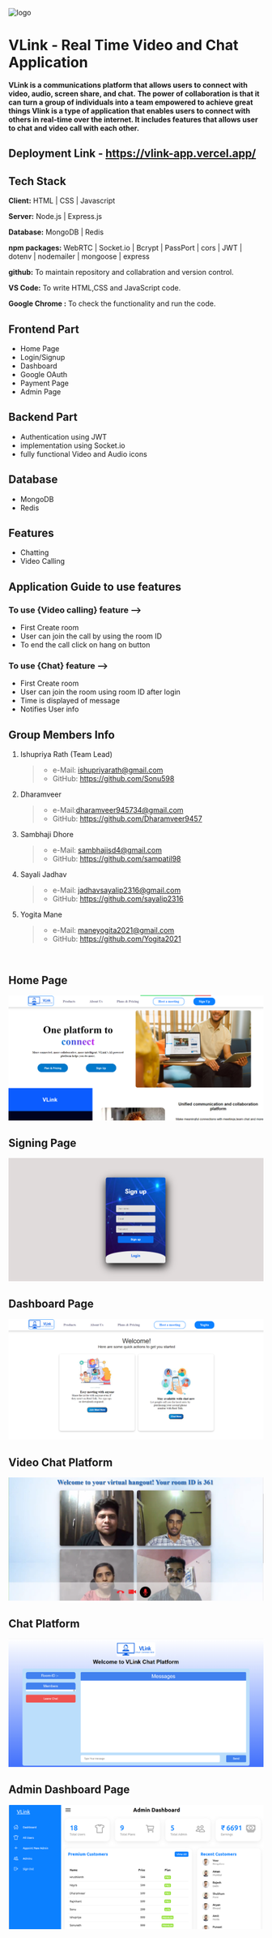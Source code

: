 ![logo](https://github.com/Dharamveer9457/VLink-VideoChattingApp/assets/115460337/23e012b3-038c-4e3a-b5be-68da1c5bedd5)

# VLink - Real Time Video and Chat Application

**VLink is a communications platform that allows users to connect with video, audio, screen share, and chat.**
**The power of collaboration is that it can turn a group of individuals into a team empowered to achieve great things
Vlink is a type of application that enables users to connect with others in real-time over the internet.
It includes features that allows user to chat and video call with each other.**

## Deployment Link - https://vlink-app.vercel.app/

## Tech Stack

**Client:** HTML | CSS | Javascript

**Server:** Node.js | Express.js

**Database:** MongoDB | Redis

**npm packages:** WebRTC | Socket.io | Bcrypt | PassPort | cors | JWT | dotenv | nodemailer | mongoose | express

**github:** To maintain repository and collabration and version control.

**VS Code:** To write HTML,CSS and JavaScript code.

**Google Chrome :** To check the functionality and run the code.

## Frontend Part

- Home Page
- Login/Signup
- Dashboard
- Google OAuth
- Payment Page
- Admin Page

## Backend Part

- Authentication using JWT
- implementation using Socket.io
- fully functional Video and Audio icons

## Database

- MongoDB
- Redis

## Features

- Chatting
- Video Calling

## Application Guide to use features

### To use {Video calling} feature -->

- First Create room
- User can join the call by using the room ID
- To end the call click on hang on button

### To use {Chat} feature -->

- First Create room
- User can join the room using room ID after login
- Time is displayed of message
- Notifies User info

## Group Members Info

1. Ishupriya Rath (Team Lead)

   > - e-Mail: ishupriyarath@gmail.com
   > - GitHub: https://github.com/Sonu598

2. Dharamveer

   > - e-Mail:dharamveer945734@gmail.com
   > - GitHub: https://github.com/Dharamveer9457

3. Sambhaji Dhore

   > - e-Mail: sambhajisd4@gmail.com
   > - GitHub: https://github.com/sampatil98

4. Sayali Jadhav

   > - e-Mail: jadhavsayalip2316@gmail.com
   > - GitHub: https://github.com/sayalip2316

5. Yogita Mane
   > - e-Mail: maneyogita2021@gmail.com
   > - GitHub: https://github.com/Yogita2021

<br>

## Home Page

![Screenshot (719)](./Client/Images/indexPage.png)

## Signing Page

![Screenshot (722)](./Client/Images/signUpLogin.png)

## Dashboard Page

![Screenshot](./Client/Images/dashbordPage.png)

## Video Chat Platform

![Screenshot](./Client/Images/videoRoom.png)

## Chat Platform

![Screenshot](./Client/Images/chat.png)

## Admin Dashboard Page

![Screenshot](./Client/Images/adminDashboard.png)
